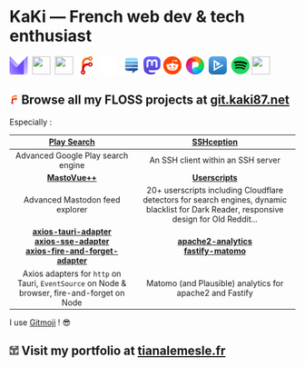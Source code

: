 # KaKi — French web dev & tech enthusiast

<a href="mailto:tiana.lemesle@protonmail.com"><img src="./assets/protonmail.com.svg" width="32" height="32"></a> 
<a href="https://discord.gg/YkwCHKF7MU"><img src="./assets/discord.com.ico" width="32" height="32"></a> 
<a href="https://www.linkedin.com/in/tianalemesle/"><img src="./assets/linkedin.com.ico" width="32" height="32"></a> 
<a href="https://git.kaki87.net/KaKi87"><img src="./assets/git.kaki87.net.svg" width="32" height="32"></a> 
<a href="https://github.com/KaKi87"><img src="./assets/github.com.svg" width="32" height="32"></a> 
<a href="https://stackexchange.com/users/9523585/kaki87"><img src="./assets/stackexchange.com.png" width="32" height="32"></a>
<a href="https://mamot.fr/@KaKi87" rel="me"><img src="./assets/mastodon.svg" width="32" height="32"></a>
<a href="https://old.reddit.com/user/KaKi_87"><img src="./assets/reddit.com.png" width="32" height="32"></a> 
<a href="https://pixelfed.de/KaKi87"><img src="./assets/pixelfed.de.png" width="32" height="32"></a> 
<a href="https://www.betaseries.com/membre/KaKi87"><img src="./assets/betaseries.com.png" width="32" height="32"></a> 
<a href="https://open.spotify.com/user/tiana.lemesle"><img src="./assets/spotify.com.png" width="32" height="32"></a>
<a href="https://www.allovoisins.com/p/tianalemesle"><img src="./assets/allovoisins.com.png" width="32" height="32"></a>

## <a href="https://git.kaki87.net/KaKi87"><img src="./assets/git.kaki87.net.svg" width="16" height="16"></a> Browse all my FLOSS projects at [git.kaki87.net](https://git.kaki87.net/KaKi87?tab=repositories)

Especially :

| [Play Search](https://git.kaki87.net/playsearch.kaki87.net/v2-web) |    [SSHception](https://git.kaki87.net/KaKi87/sshception)    |
| :----------------------------------------------------------: | :----------------------------------------------------------: |
|              Advanced Google Play search engine              |              An SSH client within an SSH server              |
|  **[MastoVue++](https://git.kaki87.net/KaKi87/mastovuepp)**  | **[Userscripts](https://git.kaki87.net/KaKi87/userscripts/src/branch/master/README.md)** |
|               Advanced Mastodon feed explorer                | 20+ userscripts including Cloudflare detectors for search engines, dynamic blacklist for Dark Reader, responsive design for Old Reddit... |
| **[axios-tauri-adapter](https://git.kaki87.net/KaKi87/axios-tauri-adapter)**<br />**[axios-sse-adapter](https://git.kaki87.net/KaKi87/axios-sse-adapter)**<br />**[axios-fire-and-forget-adapter](https://git.kaki87.net/KaKi87/axios-fire-and-forget-adapter)** | **[apache2-analytics](https://git.kaki87.net/KaKi87/apache2-analytics)**<br />**[fastify-matomo](https://git.kaki87.net/KaKi87/fastify-matomo)** |
| Axios adapters for `http` on Tauri, `EventSource` on Node & browser, fire-and-forget on Node |   Matomo (and Plausible) analytics for apache2 and Fastify   |

I use [Gitmoji](https://gitmoji.kaki87.net) ! :sunglasses:

## <a href="https://tianalemesle.fr"><img src="./assets/tianalemesle.fr.png" width="16" height="16"></a> Visit my portfolio at [tianalemesle.fr](https://tianalemesle.fr)
